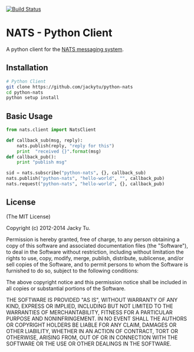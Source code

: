 [![Build Status](https://travis-ci.org/jackytu/python-nats.png)](https://travis-ci.org/jackytu/python-nats)

# NATS - Python Client

A python client for the [NATS messaging system](https://github.com/derekcollison/nats).

## Installation

```bash
# Python Client
git clone https://github.com/jackytu/python-nats
cd python-nats
python setup install

```

## Basic Usage

```python
from nats.client import NatsClient

def callback_sub(msg, reply):
    nats.publish(reply, "reply for this")
    print  "received {}".format(msg)
def callback_pub():
    print "publish msg"

sid = nats.subscribe("python-nats", {}, callback_sub)
nats.publish("python-nats", "hello-world", "", callback_pub)
nats.request("python-nats", "hello-world", {}, callback_pub)

```


## License

(The MIT License)

Copyright (c) 2012-2014 Jacky Tu.

Permission is hereby granted, free of charge, to any person obtaining a copy
of this software and associated documentation files (the "Software"), to
deal in the Software without restriction, including without limitation the
rights to use, copy, modify, merge, publish, distribute, sublicense, and/or
sell copies of the Software, and to permit persons to whom the Software is
furnished to do so, subject to the following conditions:

The above copyright notice and this permission notice shall be included in
all copies or substantial portions of the Software.

THE SOFTWARE IS PROVIDED "AS IS", WITHOUT WARRANTY OF ANY KIND, EXPRESS OR
IMPLIED, INCLUDING BUT NOT LIMITED TO THE WARRANTIES OF MERCHANTABILITY,
FITNESS FOR A PARTICULAR PURPOSE AND NONINFRINGEMENT. IN NO EVENT SHALL THE
AUTHORS OR COPYRIGHT HOLDERS BE LIABLE FOR ANY CLAIM, DAMAGES OR OTHER
LIABILITY, WHETHER IN AN ACTION OF CONTRACT, TORT OR OTHERWISE, ARISING
FROM, OUT OF OR IN CONNECTION WITH THE SOFTWARE OR THE USE OR OTHER DEALINGS
IN THE SOFTWARE.
